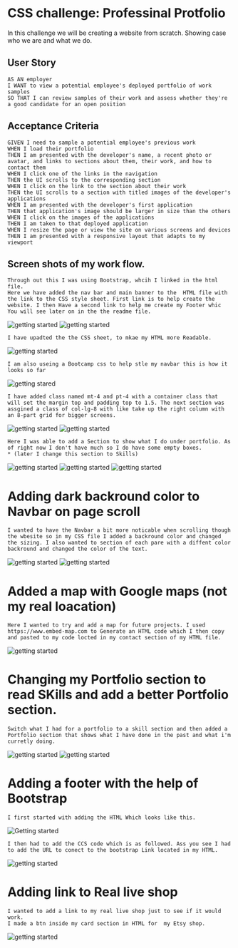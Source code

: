 # CSS challenge: Professinal Protfolio

In this challenge we will be creating a website from scratch. Showing case who we are and what we do. 

## User Story 

```
AS AN employer
I WANT to view a potential employee's deployed portfolio of work samples
SO THAT I can review samples of their work and assess whether they're a good candidate for an open position
```

## Acceptance Criteria

```
GIVEN I need to sample a potential employee's previous work
WHEN I load their portfolio
THEN I am presented with the developer's name, a recent photo or avatar, and links to sections about them, their work, and how to contact them
WHEN I click one of the links in the navigation
THEN the UI scrolls to the corresponding section
WHEN I click on the link to the section about their work
THEN the UI scrolls to a section with titled images of the developer's applications
WHEN I am presented with the developer's first application
THEN that application's image should be larger in size than the others
WHEN I click on the images of the applications
THEN I am taken to that deployed application
WHEN I resize the page or view the site on various screens and devices
THEN I am presented with a responsive layout that adapts to my viewport
```
## Screen shots of my work flow.
```
Through out this I was using Bootstrap, whcih I linked in the html file.
Here we have added the nav bar and main banner to the  HTML file with the link to the CSS style sheet. First link is to help create the website. I then Have a second link to help me create my Footer whic You will see later on in the the readme file. 
```
![getting started](assets/img/MAin%20abnner_nav%20bar%20html.jpg)
![getting started](assets/img/Link%20to%20help%20with%20CSS.jpg)

```
I have upadted the the CSS sheet, to mkae my HTML more Readable.
```
![getting started](assets/img/css_01.jpg)
```
I am also useing a Bootcamp css to help stle my navbar this is how it looks so far
```
![getting stared](assets/img/website_looks_01.jpg)
```
I have added class named mt-4 and pt-4 with a container class that will set the margin top and padding top to 1.5. The next section was assgined a class of col-lg-8 with like take up the right column with an 8-part grid for bigger screens.
```
![getting started](assets/img/AboutMe-css01.jpg)
![getting started](assets/img/Aboutme_websiteImg_01.jpg)

```
Here I was able to add a Section to show what I do under portfolio. As of right now I don't have much so I do have some empty boxes. 
* (later I change this section to Skills)
```
![getting started](assets/img/Portfolio%20section.jpg)
![getting started](assets/img/Portfolio_html.jpg)
![getting started](assets/img/potfolio_css.jpg)

# Adding dark backround color to Navbar on page scroll
```
I wanted to have the Navbar a bit more noticable when scrolling though the wbesite so in my CSS file I added a backround color and changed the sizing. I also wanted to section of each pare with a diffent color backround and changed the color of the text.
```
![getting started](assets/img/navbar_textChanged.jpg)
![getting started](assets/img/Website_navbar_textChange.jpg)

# Added a map with Google maps (not my real loacation)
```
Here I wanted to try and add a map for future projects. I used  https://www.embed-map.com to Generate an HTML code which I then copy and pasted to my code locted in my contact section of my HTML file. 
```
![getting started](assets/img/contact_section_withGooglemaps.jpg)

# Changing my Portfolio section to read SKills and add a better Portfolio section.
```
Switch what I had for a portfolio to a skill section and then added a Portfolio section that shows what I have done in the past and what i'm curretly doing.
```
![getting started](assets/img/UPdatdeProtfolio_toSkill.jpg)
![getting started](assets/img/Portfolio%20section.jpg)

# Adding a footer with the help of Bootstrap
```
I first started with adding the HTML Which looks like this.
```
![Getting started](assets/img/Footer%20section.jpg)
```
I then had to add the CCS code which is as followed. Ass you see I had to add the URL to conect to the bootstrap Link located in my HTML.
```
![getting started](assets/img/Footer%20section%20CSS.jpg)

# Adding link to Real live shop
```
I wanted to add a link to my real live shop just to see if it would work.
I made a btn inside my card section in HTML for  my Etsy shop. 
```
![getting started](assets/img/Added%20link%20to%20portfolio%20section.jpg)
